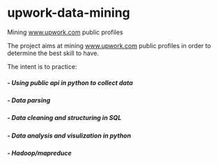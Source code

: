 # upwork-data-mining
Mining www.upwork.com public profiles

The project aims at mining www.upwork.com public profiles in order to determine the best skill to have.

The intent is to practice:
##### - Using public api in python to collect data
##### - Data parsing
##### - Data cleaning and structuring in SQL
##### - Data analysis and visulization in python
##### - Hadoop/mapreduce
